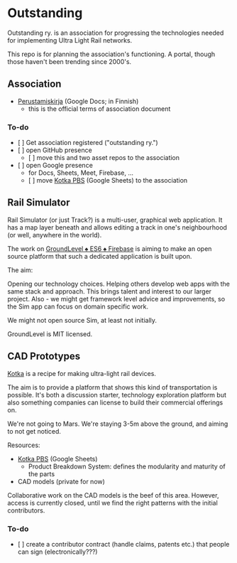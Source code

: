# Outstanding 

<!-- tbd. add "ry." if we get it registered -->

Outstanding ry. is an association for progressing the technologies needed for implementing Ultra Light Rail networks.

This repo is for planning the association's functioning. A portal, though those haven't been trending since 2000's.

## Association 

- [Perustamiskirja](https://docs.google.com/document/d/1HZK-vHX7lue9t2XMDMoy5IAMjBM7OsrBlS45WWubT8Y) (Google Docs; in Finnish)
  - this is the official terms of association document

### To-do

- [ ] Get association registered ("outstanding ry.")
- [ ] open GitHub presence
  - [ ] move this and two asset repos to the association 
- [ ] open Google presence
  - for Docs, Sheets, Meet, Firebase, ...
  - [ ] move [Kotka PBS](https://docs.google.com/spreadsheets/d/1G5YIdf7PlUv7BphEBALlFeB5Ye0DMoW4dylRe6NaBZk) (Google Sheets) to the association

<!--
Domain would be needed once we have a web app to host.

Lurk on outstanding-org that expires x-Nov-20

- Google Domains not available in Finland - bummer. :( https://domains.google.com

||
|---|
|outstanding.dev 		eur 109 € in Godaddy (11-Jun-20)|
|outstanding.earth   :) pretty cool, eur 8,81 in Godaddy (11-Jun-20)🌍
^-- Asko claimed this, 11-Jun-20

sim.outstanding.org

sim.outstanding.earth
-->

## Rail Simulator

Rail Simulator (or just Track?) is a multi-user, graphical web application. It has a map layer beneath and allows editing a track in one's neighbourhood (or well, anywhere in the world).

The work on [GroundLevel ♠️ ES6 ♠️ Firebase](https://github.com/akauppi/GroundLevel-es6-firebase-web) is aiming to make an open source platform that such a dedicated application is built upon.

The aim:

Opening our technology choices. Helping others develop web apps with the same stack and approach. This brings talent and interest to our larger project. Also - we might get framework level advice and improvements, so the Sim app can focus on domain specific work.

We might not open source Sim, at least not initially.

GroundLevel is MIT licensed.


## CAD Prototypes

[Kotka](https://akauppi.github.io/Kotka/) is a recipe for making ultra-light rail devices.

The aim is to provide a platform that shows this kind of transportation is possible. It's both a discussion starter, technology exploration platform but also something companies can license to build their commercial offerings on. 

We're not going to Mars. We're staying 3-5m above the ground, and aiming to not get noticed.

Resources:

- [Kotka PBS](https://docs.google.com/spreadsheets/d/1G5YIdf7PlUv7BphEBALlFeB5Ye0DMoW4dylRe6NaBZk/) (Google Sheets)
  - Product Breakdown System: defines the modularity and maturity of the parts
- CAD models (private for now)

Collaborative work on the CAD models is the beef of this area. However, access is currently closed, until we find the right patterns with the initial contributors.


### To-do

- [ ] create a contributor contract (handle claims, patents etc.) that people can sign (electronically???)

